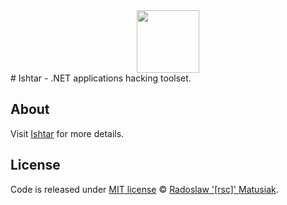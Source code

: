 <center>
<img src="https://github.com/rsc-dev/ishtar/blob/master/misc/ishtar.png" width="100">
</center>
# Ishtar - .NET applications hacking toolset.

## About ##
Visit [Ishtar](https://github.com/rsc-dev/ishtar/tree/master/Ishtar) for more details.

## License
Code is released under [MIT license](https://github.com/rsc-dev/ishtar/blob/master/LICENSE) © [Radoslaw '[rsc]' Matusiak](https://rm2084.blogspot.com/).